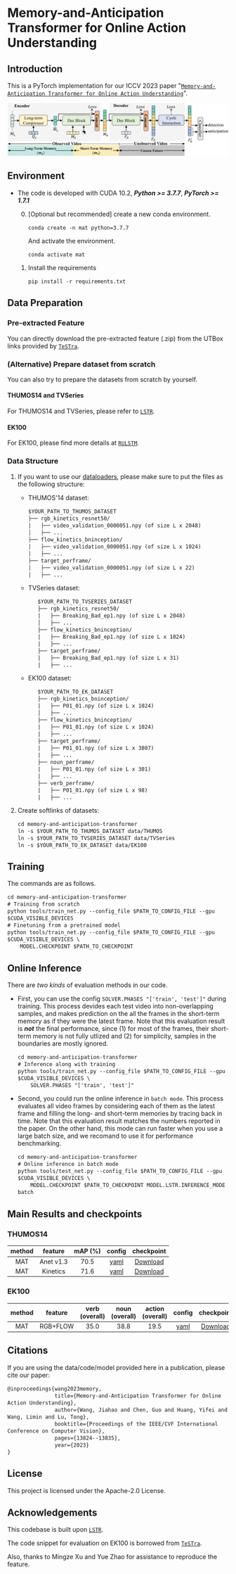 # Memory-and-Anticipation Transformer for Online Action Understanding

## Introduction

This is a PyTorch implementation for our ICCV 2023 paper "[`Memory-and-Anticipation Transformer for Online Action Understanding`](https://echo0125.github.io/mat/)".

![network](demo/Framework.png?raw=true)

## Environment

- The code is developed with CUDA 10.2, ***Python >= 3.7.7***, ***PyTorch >= 1.7.1***

    0. [Optional but recommended] create a new conda environment.
        ```
        conda create -n mat python=3.7.7
        ```
        And activate the environment.
        ```
        conda activate mat
        ```

    1. Install the requirements
        ```
        pip install -r requirements.txt
        ```

## Data Preparation

### Pre-extracted Feature

You can directly download the pre-extracted feature (.zip) from the UTBox links provided by [`TeSTra`](https://github.com/zhaoyue-zephyrus/TeSTra#pre-extracted-feature).


### (Alternative) Prepare dataset from scratch

You can also try to prepare the datasets from scratch by yourself. 

#### THUMOS14 and TVSeries

For THUMOS14 and TVSeries, please refer to [`LSTR`](https://github.com/amazon-research/long-short-term-transformer#data-preparation).

#### EK100

For EK100, please find more details at [`RULSTM`](https://github.com/fpv-iplab/rulstm).

### Data Structure

1. If you want to use our [dataloaders](src/rekognition_online_action_detection/datasets), please make sure to put the files as the following structure:

   * THUMOS'14 dataset:
       ```
       $YOUR_PATH_TO_THUMOS_DATASET
       ├── rgb_kinetics_resnet50/
       |   ├── video_validation_0000051.npy (of size L x 2048)
       │   ├── ...
       ├── flow_kinetics_bninception/
       |   ├── video_validation_0000051.npy (of size L x 1024)
       |   ├── ...
       ├── target_perframe/
       |   ├── video_validation_0000051.npy (of size L x 22)
       |   ├── ...
       ```
   
   
   * TVSeries dataset:
       ```
          $YOUR_PATH_TO_TVSERIES_DATASET
          ├── rgb_kinetics_resnet50/
          |   ├── Breaking_Bad_ep1.npy (of size L x 2048)
          │   ├── ...
          ├── flow_kinetics_bninception/
          |   ├── Breaking_Bad_ep1.npy (of size L x 1024)
          |   ├── ...
          ├── target_perframe/
          |   ├── Breaking_Bad_ep1.npy (of size L x 31)
          |   ├── ...
       ```
   
   
   
   * EK100 dataset:
       ```
          $YOUR_PATH_TO_EK_DATASET
          ├── rgb_kinetics_bninception/
          |   ├── P01_01.npy (of size L x 1024)
          │   ├── ...
          ├── flow_kinetics_bninception/
          |   ├── P01_01.npy (of size L x 1024)
          |   ├── ...
          ├── target_perframe/
          |   ├── P01_01.npy (of size L x 3807)
          |   ├── ...
          ├── noun_perframe/
          |   ├── P01_01.npy (of size L x 301)
          |   ├── ...
          ├── verb_perframe/
          |   ├── P01_01.npy (of size L x 98)
          |   ├── ...
       ```
   
2. Create softlinks of datasets:

    ```
    cd memory-and-anticipation-transformer
    ln -s $YOUR_PATH_TO_THUMOS_DATASET data/THUMOS
    ln -s $YOUR_PATH_TO_TVSERIES_DATASET data/TVSeries
    ln -s $YOUR_PATH_TO_EK_DATASET data/EK100
    ```

## Training

The commands are as follows.

```
cd memory-and-anticipation-transformer
# Training from scratch
python tools/train_net.py --config_file $PATH_TO_CONFIG_FILE --gpu $CUDA_VISIBLE_DEVICES
# Finetuning from a pretrained model
python tools/train_net.py --config_file $PATH_TO_CONFIG_FILE --gpu $CUDA_VISIBLE_DEVICES \
    MODEL.CHECKPOINT $PATH_TO_CHECKPOINT
```

## Online Inference

There are *two kinds* of evaluation methods in our code.

* First, you can use the config `SOLVER.PHASES "['train', 'test']"` during training. This process devides each test video into non-overlapping samples, and makes prediction on the all the frames in the short-term memory as if they were the latest frame. Note that this evaluation result is ***not*** the final performance, since (1) for most of the frames, their short-term memory is not fully utlized and (2) for simplicity, samples in the boundaries are mostly ignored.

    ```
    cd memory-and-anticipation-transformer
    # Inference along with training
    python tools/train_net.py --config_file $PATH_TO_CONFIG_FILE --gpu $CUDA_VISIBLE_DEVICES \
        SOLVER.PHASES "['train', 'test']"
    ```

* Second, you could run the online inference in `batch mode`. This process evaluates all video frames by considering each of them as the latest frame and filling the long- and short-term memories by tracing back in time. Note that this evaluation result matches the numbers reported in the paper. On the other hand, this mode can run faster when you use a large batch size, and we recomand to use it for performance benchmarking.

    ```
    cd memory-and-anticipation-transformer
    # Online inference in batch mode
    python tools/test_net.py --config_file $PATH_TO_CONFIG_FILE --gpu $CUDA_VISIBLE_DEVICES \
        MODEL.CHECKPOINT $PATH_TO_CHECKPOINT MODEL.LSTR.INFERENCE_MODE batch
    ```
    
## Main Results and checkpoints

### THUMOS14

|       method      | feature   |  mAP (%)  |                             config                                                |   checkpoint   |
|  :--------------: |  :-------------:  |  :-----:  |  :-----------------------------------------------------------------------------:  |  :----------:  |
|  MAT           |  Anet v1.3 |   70.5    | [yaml](configs/THUMOS/MAT/mat_long_256_work_8_anet_1x.yaml) | [Download](https://drive.google.com/file/d/1NyhGSSIBd_T9osbnc2_S2OZG4HoMcvoX/view?usp=drive_link) |
|  MAT           |    Kinetics    |   71.6    | [yaml](configs/THUMOS/MAT/mat_long_256_work_8_kinetics_1x.yaml)      | [Download](https://drive.google.com/file/d/1W3OlCOz4rkRq4MV_RvO8mHLzmdZrrnbF/view?usp=drive_link) |

### EK100

|  method  |    feature    |  verb (overall)  |  noun (overall)  |  action (overall)  |  config  |                                checkpoint                                |
|  :----:  |  :-------------:  |  :------------:  |  :------------:  |  :--------------:  |  :----:  |  :--------------------------------------------------------------------:  |
|  MAT  |  RGB+FLOW  |      35.0      |       38.8       |        19.5        |  [yaml](configs/EK100/MAT/mat_long_64_work_5_kinetics_1x.yaml) | [Download](https://drive.google.com/file/d/1qVz1EuIZ7pUKRjn2Udq6h82xwDrHDePY/view?usp=drive_link) |

## Citations

If you are using the data/code/model provided here in a publication, please cite our paper:
```
@inproceedings{wang2023memory,
               title={Memory-and-Anticipation Transformer for Online Action Understanding},
               author={Wang, Jiahao and Chen, Guo and Huang, Yifei and Wang, Limin and Lu, Tong},
               booktitle={Proceedings of the IEEE/CVF International Conference on Computer Vision},
               pages={13824--13835},
               year={2023}
}
```
## License

This project is licensed under the Apache-2.0 License.

## Acknowledgements

This codebase is built upon [`LSTR`](https://github.com/amazon-research/long-short-term-transformer).

The code snippet for evaluation on EK100 is borrowed from [`TeSTra`](https://github.com/zhaoyue-zephyrus/TeSTra).

Also, thanks to Mingze Xu and Yue Zhao for assistance to reproduce the feature.
